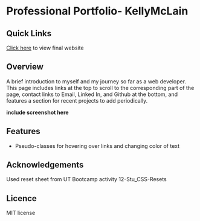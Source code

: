 # Professional Portfolio- KellyMcLain

## Quick Links

[Click here](www.google.com) to view final website

## Overview

A brief introduction to myself and my journey so far as a web developer. This page includes links at the top to scroll to the corresponding part of the page, contact links to Email, Linked In, and Github at the bottom, and features a section for recent projects to add periodically.

**include screenshot here**

## Features

- Pseudo-classes for hovering over links and changing color of text

## Acknowledgements

Used reset sheet from UT Bootcamp activity 12-Stu_CSS-Resets

## Licence

MIT license
